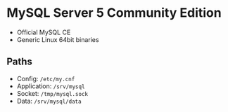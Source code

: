 MySQL Server 5 Community Edition
==================================

* Official MySQL CE
* Generic Linux 64bit binaries

## Paths ##

* Config: `/etc/my.cnf`
* Application: `/srv/mysql`
* Socket: `/tmp/mysql.sock`
* Data: `/srv/mysql/data`